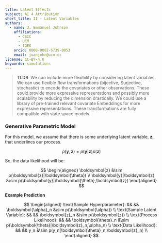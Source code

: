 ```yaml
---
title: Latent Effects
subject: AI 4 Attribution
short_title: II - Latent Variables
authors:
  - name: J. Emmanuel Johnson
    affiliations:
      - CSIC
      - UCM
      - IGEO
    orcid: 0000-0002-6739-0053
    email: juanjohn@ucm.es
license: CC-BY-4.0
keywords: simulations
---
```


> **TLDR**: 
> We can include more flexibility by considering latent variables. 
> We can use flexible flow transformations (bijective, Surjective, stochastic) to encode the covariates or other observations. 
> These could provide more expressive representations and possibly more scalability by reducing the dimension drastically. 
> We could use a library of pre-trained relevant covariate Embeddings for more expressive representations. 
> These transformations are fully compatible with state space models.



### Generative Parametric Model

For this model, we assume that there is some underlying latent variable, $\boldsymbol{z}$, that underlines our process.

$$
p(\boldsymbol{y},\boldsymbol{z}) = p(\boldsymbol{y}|\boldsymbol{z})p(\boldsymbol{z})
$$

So, the data likelihood will be:

$$
\begin{aligned}
\boldsymbol{z} &\sim p(\boldsymbol{z}|\boldsymbol{\theta}) \\
\boldsymbol{y}|\boldsymbol{z} &\sim p(\boldsymbol{y}|\boldsymbol{\theta},\boldsymbol{z})
\end{aligned}
$$


**Example Prediction**

$$
\begin{aligned}
\text{Sample Hyperparameter}: && &&
\boldsymbol{\alpha}_n &\sim p(\boldsymbol{\alpha}) \\
\text{Sample Latent Variable}: && &&
\boldsymbol{z}_n &\sim p(\boldsymbol{z}) \\
\text{Process Likelihood}: && &&
\boldsymbol{\theta}_n &\sim p(\boldsymbol{\theta}|\boldsymbol{z}_n,\alpha_n) \\
\text{Data Likelihood}: && &&
y_n &\sim p(y_n|\boldsymbol{\theta}_n,\boldsymbol{z}_n) \\
\end{aligned}
$$
